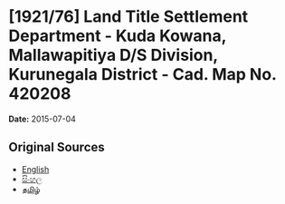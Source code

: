 # [1921/76] Land Title Settlement Department - Kuda Kowana, Mallawapitiya D/S Division, Kurunegala District - Cad. Map No. 420208

**Date:** 2015-07-04

## Original Sources

- [English](https://documents.gov.lk/view/extra-gazettes/2015/7/1921-76_E.pdf)
- [සිංහල](https://documents.gov.lk/view/extra-gazettes/2015/7/1921-76_S.pdf)
- [தமிழ்](https://documents.gov.lk/view/extra-gazettes/2015/7/1921-76_T.pdf)
